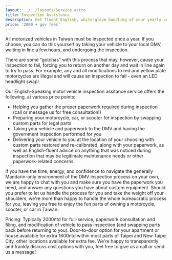```yaml
---
layout: ../../layouts/Service.astro
title: Inspection Assistance
description: Get fluent English, white-glove handling of your yearly vehicle government inspection requirements.
price: '2000 + gov fees'
---
```


All motorized vehicles in Taiwan must be inspected once a year. If you choose, you can do this yourself by taking your vehicle to your local DMV, waiting in line a few hours, and undergoing the inspection.

There are some "gotchas" with this process that may, however, cause your inspection to fail, forcing you to return on another day and wait in line again to try to pass. For example, any and all modifications to red and yellow plate motorcycles are illegal and will cause an inspection to fail - even an LED headlight swap!

Our English-Speaking motor vehicle inspection assitance service offers the following, at various price points:

* Helping you gather the proper paperwork required during inspection (call or message us for free consultation!)
* Preparing your motorcycle, car, or scooter for inspection by swapping custom parts for legal parts
* Taking your vehicle and paperwork to the DMV and having the government inspection performed for you
* Delivering your vehicle to you at the location of your choosing with custom parts restored and re-calibrated, along with your paperwork, as well as English-fluent advice on anything that was noticed during inspection that may be legitimate maintenance needs or other paperwork-related concerns.

If you have the time, energy, and confidence to navigate the generally Mandarin-only environment of the DMV inspection process on your own, we are happy to chat with you and make sure you have the paperwork you need, and answer any questions you have about custom equipment. Should you prefer to let us handle the process for you and take the weight off your shoulders, we're more than happy to handle the whole bureaucratic process for you, leaving you free to enjoy the fun parts of owning a motorcycle, scooter, or car in Taiwan.

Pricing: Typically 2000ntd for full-service, paperwork consultation and filing, and modification of vehicle to pass inspection (and swapping parts back before returning to you). Door-to-door option for your apartment or house available for extra 1600ntd within most parts of Taipei and New Taipei City, other locations available for extra fee. We're happy to transparently and frankly discuss cost options with you, feel free to give us a call or send us a message!
